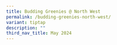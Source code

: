 ```yaml
---
title: Budding Greenies @ North West
permalink: /budding-greenies-north-west/
variant: tiptap
description: ""
third_nav_title: May 2024
---
```


